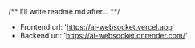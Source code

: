 /** I'll write readme.md after...  **/

- Frontend url: 'https://ai-websocket.vercel.app'
- Backend url: 'https://ai-websocket.onrender.com/'
